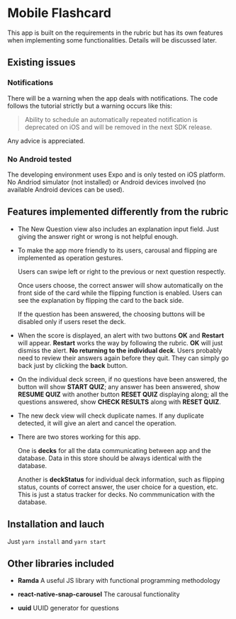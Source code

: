 # Mobile Flashcard

This app is built on the requirements in the rubric but has its own features when implementing some functionalities. Details will be discussed later.

## Existing issues

### Notifications

There will be a warning when the app deals with notifications. The code follows the tutorial strictly but a warning occurs like this:

> Ability to schedule an automatically repeated notification is deprecated on iOS and will be removed in the next SDK release.

Any advice is appreciated.

### No Android tested

The developing environment uses Expo and is only tested on iOS platform. No Andriod simulator (not installed) or Android devices involved (no available Android devices can be used).

## Features implemented differently from the rubric

- The New Question view also includes an explanation input field. Just giving the answer right or wrong is not helpful enough.

- To make the app more friendly to its users, carousal and flipping are implemented as operation gestures.

  Users can swipe left or right to the previous or next question respectly.

  Once users choose, the correct answer will show automatically on the front side of the card while the flipping function is enabled. Users can see the explanation by flipping the card to the back side.

  If the question has been answered, the choosing buttons will be disabled only if users reset the deck.

- When the score is displayed, an alert with two buttons **OK** and **Restart** will appear. **Restart** works the way by following the rubric. **OK** will just dismiss the alert. **No returning to the individual deck**. Users probably need to review their answers again before they quit. They can simply go back just by clicking the **back** button.

- On the individual deck screen, if no questions have been answered, the button will show **START QUIZ**; any answer has been answered, show **RESUME QUIZ** with another button **RESET QUIZ** displaying along; all the questions answered, show **CHECK RESULTS** along with **RESET QUIZ**.

- The new deck view will check duplicate names. If any duplicate detected, it will give an alert and cancel the operation.

- There are two stores working for this app. 

  One is **decks** for all the data communicating between app and the database. Data in this store should be always identical with the database.
  
  Another is **deckStatus** for individual deck information, such as flipping status, counts of correct answer, the user choice for a question, etc. This is just a status tracker for decks. No commmunication with the database.

## Installation and lauch

Just `yarn install` and `yarn start`

## Other libraries included

- **Ramda**  A useful JS library with functional programming methodology

- **react-native-snap-carousel** The carousal functionality

- **uuid** UUID generator for questions
